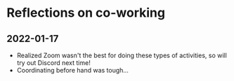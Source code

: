 
# Reflections on co-working

## 2022-01-17

- Realized Zoom wasn't the best for doing these types of activities, so will try out Discord next time!
- Coordinating before hand was tough...
